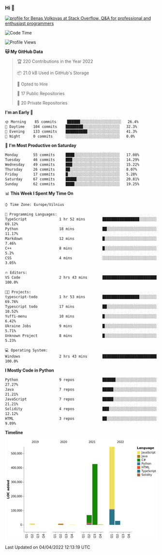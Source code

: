 ### Hi 👋
<a href="https://stackoverflow.com/users/14954249/benas-volkovas"><img src="https://stackoverflow.com/users/flair/14954249.png?theme=dark" width="208" height="58" alt="profile for Benas Volkovas at Stack Overflow, Q&amp;A for professional and enthusiast programmers" title="profile for Benas Volkovas at Stack Overflow, Q&amp;A for professional and enthusiast programmers"></a>

<!--START_SECTION:waka-->
![Code Time](http://img.shields.io/badge/Code%20Time-631%20hrs%2042%20mins-blue)

![Profile Views](http://img.shields.io/badge/Profile%20Views-3-blue)

**🐱 My GitHub Data** 

> 🏆 220 Contributions in the Year 2022
 > 
> 📦 21.0 kB Used in GitHub's Storage 
 > 
> 💼 Opted to Hire
 > 
> 📜 17 Public Repositories 
 > 
> 🔑 20 Private Repositories  
 > 
**I'm an Early 🐤** 

```text
🌞 Morning    85 commits     ██████░░░░░░░░░░░░░░░░░░░   26.4% 
🌆 Daytime    104 commits    ████████░░░░░░░░░░░░░░░░░   32.3% 
🌃 Evening    133 commits    ██████████░░░░░░░░░░░░░░░   41.3% 
🌙 Night      0 commits      ░░░░░░░░░░░░░░░░░░░░░░░░░   0.0%

```
📅 **I'm Most Productive on Saturday** 

```text
Monday       55 commits     ████░░░░░░░░░░░░░░░░░░░░░   17.08% 
Tuesday      46 commits     ███░░░░░░░░░░░░░░░░░░░░░░   14.29% 
Wednesday    49 commits     ███░░░░░░░░░░░░░░░░░░░░░░   15.22% 
Thursday     26 commits     ██░░░░░░░░░░░░░░░░░░░░░░░   8.07% 
Friday       17 commits     █░░░░░░░░░░░░░░░░░░░░░░░░   5.28% 
Saturday     67 commits     █████░░░░░░░░░░░░░░░░░░░░   20.81% 
Sunday       62 commits     ████░░░░░░░░░░░░░░░░░░░░░   19.25%

```


📊 **This Week I Spent My Time On** 

```text
⌚︎ Time Zone: Europe/Vilnius

💬 Programming Languages: 
TypeScript               1 hr 52 mins        █████████████████░░░░░░░░   69.12% 
Python                   18 mins             ██░░░░░░░░░░░░░░░░░░░░░░░   11.17% 
Markdown                 12 mins             █░░░░░░░░░░░░░░░░░░░░░░░░   7.46% 
C++                      8 mins              █░░░░░░░░░░░░░░░░░░░░░░░░   5.2% 
CSS                      4 mins              ░░░░░░░░░░░░░░░░░░░░░░░░░   3.05%

🔥 Editors: 
VS Code                  2 hrs 43 mins       █████████████████████████   100.0%

🐱‍💻 Projects: 
typescript-todo          1 hr 53 mins        █████████████████░░░░░░░░   69.76% 
Typescript todo          17 mins             ██░░░░░░░░░░░░░░░░░░░░░░░   10.52% 
Yuffi-menu               10 mins             █░░░░░░░░░░░░░░░░░░░░░░░░   6.42% 
Ukraine Jobs             9 mins              █░░░░░░░░░░░░░░░░░░░░░░░░   5.71% 
Unknown Project          8 mins              █░░░░░░░░░░░░░░░░░░░░░░░░   5.23%

💻 Operating System: 
Windows                  2 hrs 43 mins       █████████████████████████   100.0%

```

**I Mostly Code in Python** 

```text
Python                   9 repos             ██████░░░░░░░░░░░░░░░░░░░   27.27% 
Java                     7 repos             █████░░░░░░░░░░░░░░░░░░░░   21.21% 
JavaScript               7 repos             █████░░░░░░░░░░░░░░░░░░░░   21.21% 
Solidity                 4 repos             ███░░░░░░░░░░░░░░░░░░░░░░   12.12% 
HTML                     3 repos             ██░░░░░░░░░░░░░░░░░░░░░░░   9.09%

```


**Timeline**

![Chart not found](https://raw.githubusercontent.com/BenasVolkovas/BenasVolkovas/main/charts/bar_graph.png) 


 Last Updated on 04/04/2022 12:13:19 UTC
<!--END_SECTION:waka-->
